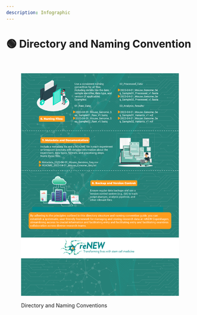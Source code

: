 ```yaml
---
description: Infographic
---
```


# 🟢 Directory and Naming Convention

<div data-full-width="true">

<figure><img src="../../../.gitbook/assets/Directory and Naming Structure - 1.jpg" alt=""><figcaption></figcaption></figure>

</div>

<figure><img src="../../../.gitbook/assets/Directory and Naming Structure - 2.jpg" alt=""><figcaption><p>Directory and Naming Conventions</p></figcaption></figure>
